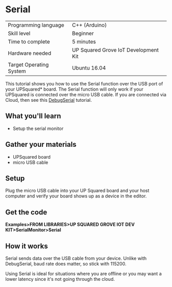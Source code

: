 # Serial
<table>
	<tr>
		<td>Programming language</td>
		<td>C++ (Arduino)</td>
	</tr>
	<tr>
		<td>Skill level</td>
		<td>Beginner</td>
	</tr>
	<tr>
		<td>Time to complete</td>
		<td>5 minutes</td>
	</tr>
	<tr>
		<td>Hardware needed</td>
		<td>UP Squared Grove IoT Development Kit</td>
	</tr>
	<tr>
		<td>Target Operating System</td>
		<td>Ubuntu 16.04</td>
	</tr>
</table>

This tutorial shows you how to use the Serial function over the USB port of your UPSquared\* board.  The Serial function will only work if your UPSquared is connected over the micro USB cable.  If you are connected via Cloud, then see this [DebugSerial](./../DebugSerial) tutorial.

## What you'll learn 
* Setup the serial monitor

## Gather your materials
* UPSquared board
* micro USB cable

## Setup
Plug the micro USB cable into your UP Squared board and your host computer and verify your board shows up as a device in the editor.

## Get the code
**Examples>FROM LIBRARIES>UP SQUARED GROVE IOT DEV KIT>SerialMonitor>Serial**

## How it works
Serial sends data over the USB cable from your device. Unlike with DebugSerial, baud rate does matter, so stick with 115200.

Using Serial is ideal for situations where you are offline or you may want a lower latency since it's not going through the cloud.
